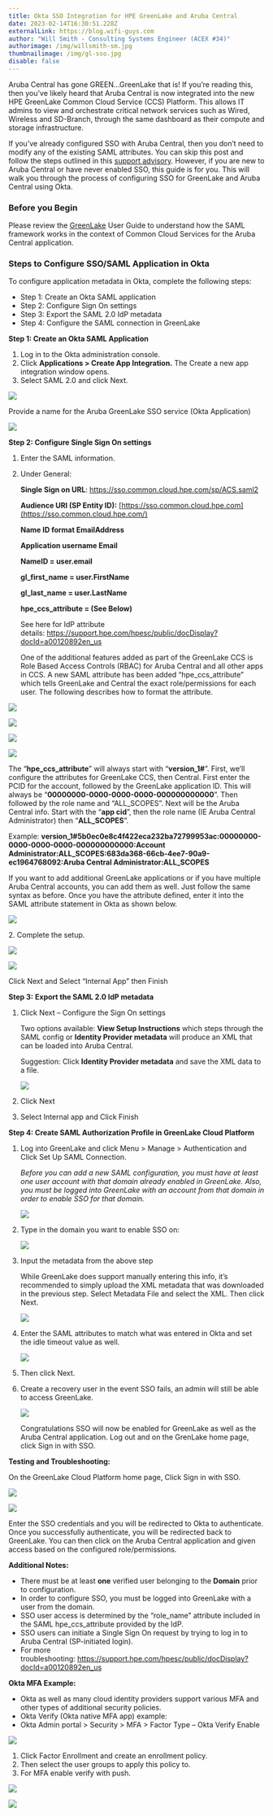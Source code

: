 ```yaml
---
title: Okta SSO Integration for HPE GreenLake and Aruba Central
date: 2023-02-14T16:30:51.228Z
externalLink: https://blog.wifi-guys.com
author: "Will Smith - Consulting Systems Engineer (ACEX #34)"
authorimage: /img/willsmith-sm.jpg
thumbnailimage: /img/gl-sso.jpg
disable: false
---
```

Aruba Central has gone GREEN…GreenLake that is! If you’re reading this, then you’ve likely heard that Aruba Central is now integrated into the new HPE GreenLake Common Cloud Service (CCS) Platform. This allows IT admins to view and orchestrate critical network services such as Wired, Wireless and SD-Branch, through the same dashboard as their compute and storage infrastructure.

If you’ve already configured SSO with Aruba Central, then you don’t need to modify any of the existing SAML attributes. You can skip this post and follow the steps outlined in this [support advisory](https://dnrnwf7jtrmzj.cloudfront.net/prod/public/acc-1-asp/nc-22550/ARUBA-SA-20220207-PLN602%20Aruba%20Central%20SSO%20Migration%20(Rev-1)-20220208-0020.pdf?Expires=1649743011&Policy=eyJTdGF0ZW1lbnQiOlt7IlJlc291cmNlIjoiaHR0cHM6Ly9kbnJud2Y3anRybXpqLmNsb3VkZnJvbnQubmV0L3Byb2QvcHVibGljL2FjYy0xLWFzcC9uYy0yMjU1MC9BUlVCQS1TQS0yMDIyMDIwNy1QTE42MDIgQXJ1YmEgQ2VudHJhbCBTU08gTWlncmF0aW9uIChSZXYtMSktMjAyMjAyMDgtMDAyMC5wZGYiLCJDb25kaXRpb24iOnsiRGF0ZUxlc3NUaGFuIjp7IkFXUzpFcG9jaFRpbWUiOjE2NDk3NDMwMTF9fX1dfQ__&Signature=ciAF48bi9yQUjLU7Rbq0mLpGHFL1CO2v5nHVy9hMl26k~muHL5QsboMvYBNt3QQJPhOKb1KPNFe3He55dA1Jal0TOWwn~Z2xhR1CAQKMBuNC7~51fZQOe9nziEi1VaoVDCj-7pq2B9sOdF8pwglhlGjEcQKzAT-EA55k40oMmkvtp301Wcf2nM5hPNcyuf0KsqbxVGpIkPXHkJakbVKA1vL2YiEaA~uEbRO8gIcIJ8SYxsZOef3VwwR~mg6MWPXGouKI5ZNimIuDTG39fe4Z7mGepBoNvjrAHPLauUXN~BsVENFH217K4n14KkdQBeHejDxde-FDYH4GpdxPYlRl0Q__&Key-Pair-Id=APKAJU5N2DC4BKLV5G4A). However, if you are new to Aruba Central or have never enabled SSO, this guide is for you. This will walk you through the process of configuring SSO for GreenLake and Aruba Central using Okta.

### Before you Begin

Please review the [GreenLake](https://support.hpe.com/hpesc/public/docDisplay?docId=a00120892en_us) User Guide to understand how the SAML framework works in the context of Common Cloud Services for the Aruba Central application.

### Steps to Configure SSO/SAML Application in Okta

To configure application metadata in Okta, complete the following steps:

* Step 1: Create an Okta SAML application
* Step 2: Configure Sign On settings
* Step 3: Export the SAML 2.0 IdP metadata
* Step 4: Configure the SAML connection in GreenLake

**Step 1: Create an Okta SAML Application**

1. Log in to the Okta administration console.
2. Click **Applications > Create App Integration.** The Create a new app integration window opens.
3. Select SAML 2.0 and click Next.

![](/img/image0.png)

Provide a name for the Aruba GreenLake SSO service (Okta Application)

![](/img/image1.png)

**Step 2: Configure Single Sign On settings**

1. Enter the SAML information.
2. Under General:

   **Single Sign on URL**: <https://sso.common.cloud.hpe.com/sp/ACS.saml2>

   **Audience URI (SP Entity ID):** [https://sso.common.cloud.hpe.com](https://sso.common.cloud.hpe.com/)

   **Name ID format EmailAddress**

   **Application username Email**

   **NameID = user.email**

   **gl_first_name = user.FirstName**

   **gl_last_name = user.LastName**

   **hpe_ccs_attribute = (See Below)**

   See here for IdP attribute details: <https://support.hpe.com/hpesc/public/docDisplay?docId=a00120892en_us>

   One of the additional features added as part of the GreenLake CCS is Role Based Access Controls (RBAC) for Aruba Central and all other apps in CCS. A new SAML attribute has been added “hpe_ccs_attribute” which tells GreenLake and Central the exact role/permissions for each user. The following describes how to format the attribute.

![](/img/image2.png)

![](/img/image3.png)

![](/img/image4.png)

![](/img/image5.png)

The “**hpe_ccs_attribute**” will always start with “**version_1#**”. First, we’ll configure the attributes for GreenLake CCS, then Central. First enter the PCID for the account, followed by the GreenLake application ID. This will always be “**00000000-0000-0000-0000-000000000000**”. Then followed by the role name and “ALL_SCOPES”. Next will be the Aruba Central info. Start with the “**app cid**”, then the role name (IE Aruba Central Administrator) then “**ALL_SCOPES**”.

Example: **version_1#5b0ec0e8c4f422eca232ba72799953ac:00000000-0000-0000-0000-000000000000:Account Administrator:ALL_SCOPES:683da368-66cb-4ee7-90a9-ec1964768092:Aruba Central Administrator:ALL_SCOPES**

If you want to add additional GreenLake applications or if you have multiple Aruba Central accounts, you can add them as well. Just follow the same syntax as before. Once you have the attribute defined, enter it into the SAML attribute statement in Okta as shown below.

![](/img/image6.png)

2﻿. Complete the setup.

![](/img/image7.png)

![](/img/image8.png)

Click Next and Select “Internal App” then Finish

**Step 3:** **Export the SAML 2.0 IdP metadata**

1. Click Next – Configure the Sign On settings

   Two options available: **View Setup Instructions** which steps through the SAML config or **Identity Provider metadata** will produce an XML that can be loaded into Aruba Central.

   Suggestion: Click **Identity Provider metadata** and save the XML data to a file.

   ![](/img/image9.png)
2. C﻿lick Next
3. Select Internal app and Click Finish

**Step 4: Create SAML Authorization Profile in GreenLake Cloud Platform**

1. Log into GreenLake and click Menu > Manage > Authentication and Click Set Up SAML Connection.

   *Before you can add a new SAML configuration, you must have at least one user account with that domain already enabled in GreenLake. Also, you must be logged into GreenLake with an account from that domain in order to enable SSO for that domain.*

   ![](/img/image10.png)
2. Type in the domain you want to enable SSO on:

   ![](/img/image11.png)
3. Input the metadata from the above step

   While GreenLake does support manually entering this info, it’s recommended to simply upload the XML metadata that was downloaded in the previous step. Select Metadata File and select the XML. Then click Next.

   ![](/img/image12.png)
4. Enter the SAML attributes to match what was entered in Okta and set the idle timeout value as well.

   ![](/img/image13.png)
5. Then click Next.
6. Create a recovery user in the event SSO fails, an admin will still be able to access GreenLake.

   ![](/img/image14.png)

   Congratulations SSO will now be enabled for GreenLake as well as the Aruba Central application. Log out and on the GrenLake home page, click Sign in with SSO.

**Testing and Troubleshooting:**

On the GreenLake Cloud Platform home page, Click Sign in with SSO.

![](/img/image15.png)

![](/img/image16.png)

Enter the SSO credentials and you will be redirected to Okta to authenticate. Once you successfully authenticate, you will be redirected back to GreenLake. You can then click on the Aruba Central application and given access based on the configured role/permissions.

**Additional Notes:**

* There must be at least **one** verified user belonging to the **Domain** prior to configuration.
* In order to configure SSO, you must be logged into GreenLake with a user from the domain.
* SSO user access is determined by the “role_name” attribute included in the SAML hpe_ccs_attribute provided by the IdP.
* SSO users can initiate a Single Sign On request by trying to log in to Aruba Central (SP-initiated login).
* For more troubleshooting: <https://support.hpe.com/hpesc/public/docDisplay?docId=a00120892en_us>

**Okta MFA Example:**

* Okta as well as many cloud identity providers support various MFA and other types of additional security policies.
* Okta Verify (Okta native MFA app) example:
* Okta Admin portal > Security > MFA > Factor Type – Okta Verify Enable

![](/img/image17.png)

1. Click Factor Enrollment and create an enrollment policy.
2. Then select the user groups to apply this policy to.
3. For MFA enable verify with push.

![](/img/image18.png)

![](/img/image19.jpeg)